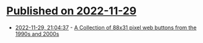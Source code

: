 # [Published on 2022-11-29](index.md)

* [2022-11-29, 21:04:37](https://news.ycombinator.com/item?id=33793273) - [A Collection of 88x31 pixel web buttons from the 1990s and 2000s](https://anlucas.neocities.org/88x31Buttons.html)
